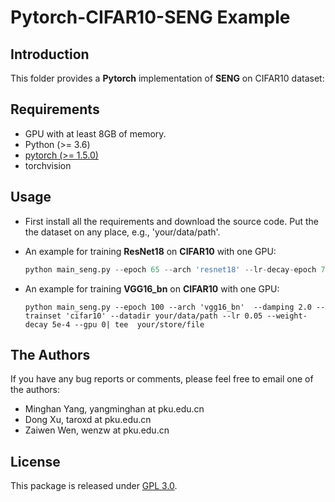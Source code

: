 # Pytorch-CIFAR10-SENG Example

## Introduction

This folder provides a **Pytorch** implementation of **SENG** on CIFAR10 dataset:

## Requirements
* GPU with at least 8GB of memory.
* Python (>= 3.6)
* [pytorch (>= 1.5.0)](http://pytorch.org/)
* torchvision


## Usage

- First install all the requirements and download the source code. Put the the dataset on any place, e.g., 'your/data/path'.

- An example for training **ResNet18** on **CIFAR10** with one GPU:
  ```python
  python main_seng.py --epoch 65 --arch 'resnet18' --lr-decay-epoch 70 --damping 1.0 --trainset 'cifar10' --datadir your/data/path --lr 0.05 --weight-decay 5e-4 --lr-scheme 'cosine' --gpu 0| tee your/store/file 
  ```
  

- An example for training **VGG16_bn** on **CIFAR10** with one GPU:

  ```
  python main_seng.py --epoch 100 --arch 'vgg16_bn'  --damping 2.0 --trainset 'cifar10' --datadir your/data/path --lr 0.05 --weight-decay 5e-4 --gpu 0| tee  your/store/file 
  ```

## The Authors

If you have any bug reports or comments, please feel free to email one of the authors:

* Minghan Yang, yangminghan at pku.edu.cn
* Dong Xu, taroxd at pku.edu.cn
* Zaiwen Wen, wenzw at pku.edu.cn

## License

This package is released under [GPL 3.0](https://www.gnu.org/licenses/gpl-3.0.html).
